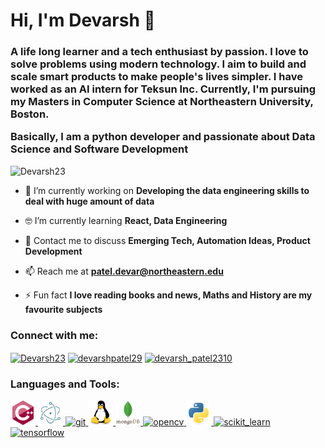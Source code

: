 
<h1>Hi, I'm Devarsh 👋</h1>
<h3>A life long learner and a tech enthusiast by passion. I love to solve problems using modern technology. I aim to build and scale smart products to make people's lives simpler. I have worked as an AI intern for Teksun Inc. Currently, I'm pursuing my Masters in Computer Science at Northeastern University, Boston.


Basically, I am a python developer and passionate about Data Science and Software Development</h3>

<p align="left"> <img src="https://komarev.com/ghpvc/?username=hrsh25&label=Profile%20views&color=0e75b6&style=flat" alt="Devarsh23" /> </p>

- 🔭 I’m currently working on **Developing the data engineering skills to deal with huge amount of data**

- 🤓 I’m currently learning **React, Data Engineering**

- 💬 Contact me to discuss **Emerging Tech, Automation Ideas, Product Development**

- 📫 Reach me at **patel.devar@northeastern.edu**

- ⚡ Fun fact **I love reading books and news, Maths and History are my favourite subjects**

<h3 align="left">Connect with me:</h3>
<p align="left">
<a href="https://twitter.com/Devarsh_patel23" target="blank"><img align="center" src="https://cdn.jsdelivr.net/npm/simple-icons@3.0.1/icons/twitter.svg" alt="Devarsh23" height="30" width="40" /></a>
<a href="https://www.linkedin.com/in/devarshpatel29/" target="blank"><img align="center" src="https://cdn.jsdelivr.net/npm/simple-icons@3.0.1/icons/linkedin.svg" alt="devarshpatel29" height="30" width="40" /></a>
<a href="https://www.instagram.com/devarsh_patel2310/" target="blank"><img align="center" src="https://cdn.jsdelivr.net/npm/simple-icons@3.0.1/icons/instagram.svg" alt="devarsh_patel2310" height="30" width="40" /></a>
</p>

<h3 align="left">Languages and Tools:</h3>
<p align="left"> <a href="https://www.w3schools.com/cpp/" target="_blank"> <img src="https://raw.githubusercontent.com/devicons/devicon/master/icons/cplusplus/cplusplus-original.svg" alt="cplusplus" width="40" height="40"/> </a> <a href="https://www.electronjs.org" target="_blank"> <img src="https://raw.githubusercontent.com/devicons/devicon/master/icons/electron/electron-original.svg" alt="electron" width="40" height="40"/> </a> <a href="https://git-scm.com/" target="_blank"> <img src="https://www.vectorlogo.zone/logos/git-scm/git-scm-icon.svg" alt="git" width="40" height="40"/> </a> <a href="https://www.linux.org/" target="_blank"> <img src="https://raw.githubusercontent.com/devicons/devicon/master/icons/linux/linux-original.svg" alt="linux" width="40" height="40"/> </a> <a href="https://www.mongodb.com/" target="_blank"> <img src="https://raw.githubusercontent.com/devicons/devicon/master/icons/mongodb/mongodb-original-wordmark.svg" alt="mongodb" width="40" height="40"/> </a> <a href="https://opencv.org/" target="_blank"> <img src="https://www.vectorlogo.zone/logos/opencv/opencv-icon.svg" alt="opencv" width="40" height="40"/> </a> <a href="https://www.python.org" target="_blank"> <img src="https://raw.githubusercontent.com/devicons/devicon/master/icons/python/python-original.svg" alt="python" width="40" height="40"/> </a> <a href="https://scikit-learn.org/" target="_blank"> <img src="https://upload.wikimedia.org/wikipedia/commons/0/05/Scikit_learn_logo_small.svg" alt="scikit_learn" width="40" height="40"/> </a> <a href="https://www.tensorflow.org" target="_blank"> <img src="https://www.vectorlogo.zone/logos/tensorflow/tensorflow-icon.svg" alt="tensorflow" width="40" height="40"/> </a> </p>

